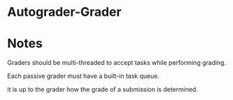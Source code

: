 Autograder-Grader
=================



Notes
=====

Graders should be multi-threaded to accept tasks while performing grading.

Each passive grader must have a built-in task queue.

it is up to the grader how the grade of a submission is determined.
